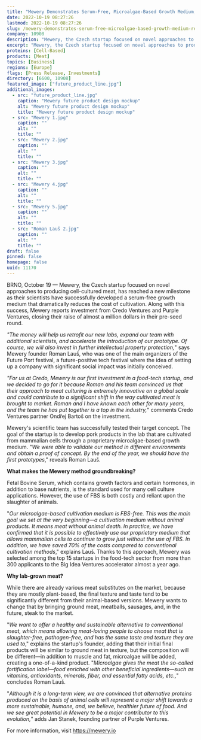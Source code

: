 ```yaml
---
title: "Mewery Demonstrates Serum-Free, Microalgae-Based Growth Medium, Receives Pre-seed Investment"
date: 2022-10-19 08:27:26
lastmod: 2022-10-19 08:27:26
slug: /mewery-demonstrates-serum-free-microalgae-based-growth-medium-receives-pre-seed-investment
company: 10908
description: "Mewery, the Czech startup focused on novel approaches to producing cell-cultured meat, has reached a new milestone as their scientists have successfully developed a serum-free growth medium that dramatically reduces the cost of cultivation. Along with this success, Mewery reports investment from Credo Ventures and Purple Ventures, closing their raise of almost a million dollars in their pre-seed round."
excerpt: "Mewery, the Czech startup focused on novel approaches to producing cell-cultured meat, has reached a new milestone as their scientists have successfully developed a serum-free growth medium that dramatically reduces the cost of cultivation. Along with this success, Mewery reports investment from Credo Ventures and Purple Ventures, closing their raise of almost a million dollars in their pre-seed round."
proteins: [Cell-Based]
products: [Meat]
topics: [Business]
regions: [Europe]
flags: [Press Release, Investments]
directory: [6600, 10908]
featured_image: ["future_product_line.jpg"]
additional_images:
  - src: "future_product_line.jpg"
    caption: "Mewery future product design mockup"
    alt: "Mewery future product design mockup"
    title: "Mewery future product design mockup"
  - src: "Mewery 1.jpg"
    caption: ""
    alt: ""
    title: ""
  - src: "Mewery 2.jpg"
    caption: ""
    alt: ""
    title: ""
  - src: "Mewery 3.jpg"
    caption: ""
    alt: ""
    title: ""
  - src: "Mewery 4.jpg"
    caption: ""
    alt: ""
    title: ""
  - src: "Mewery 5.jpg"
    caption: ""
    alt: ""
    title: ""
  - src: "Roman Lauš 2.jpg"
    caption: ""
    alt: ""
    title: ""
draft: false
pinned: false
homepage: false
uuid: 11170
---
```

<p>BRNO, October 19 — Mewery, the Czech startup focused on novel approaches to producing cell-cultured meat, has reached a new milestone as their scientists have successfully developed a serum-free growth medium that dramatically reduces the cost of cultivation. Along with this success, Mewery reports investment from Credo Ventures and Purple Ventures, closing their raise of almost a million dollars in their pre-seed round. </p>
<p><em>"The money will help us retrofit our new labs, expand our team with additional scientists, and accelerate the introduction of our prototype. Of course, we will also invest in further intellectual property protection,</em>" says Mewery founder Roman Lauš, who was one of the main organizers of the Future Port festival, a future-positive tech festival where the idea of setting up a company with significant social impact was initially conceived.</p>
<p><em>"For us at Credo, Mewery is our first investment in a food-tech startup</em><em>,</em><em> and we decided to go for it because Roman and his team convinced us that their approach to meat culturing is extremely innovative on a global scale and could contribute to a significant shift in the way cultivated meat is brought to market. Roman and I have known each other for many years</em><em>,</em><em> and the team he has put together is a top in the industry,</em>" comments Credo Ventures partner Ondřej Bartoš on the investment.</p>
<p>Mewery's scientific team has successfully tested their target concept. The goal of the startup is to develop pork products in the lab that are cultivated from mammalian cells through a proprietary microalgae-based growth medium. "<em>We were able to validate our method in different environments and obtain a proof of concept. By the end of the year, we should have the first prototypes</em>," reveals Roman Lauš. </p>
<p><strong>What makes the Mewery method groundbreaking? </strong></p>
<p>Fetal Bovine Serum, which contains growth factors and certain hormones, in addition to base nutrients, is the standard used for many cell culture applications. However, the use of FBS is both costly and reliant upon the slaughter of animals.</p>
<p>"<em>Our microalgae-based cultivation medium is FBS-free. This was the main goal we set at the very beginning—a cultivation medium without animal products. It means meat without animal death. In practice, we have confirmed that it is possible to effectively use our proprietary medium that allows mammalian cells to continue to grow just without the use of FBS. In addition, we have saved 70% of the costs compared to conventional cultivation methods</em>," explains Lauš. Thanks to this approach, Mewery was selected among the top 15 startups in the food-tech sector from more than 300 applicants to the Big Idea Ventures accelerator almost a year ago.</p>
<p><strong>Why lab-grown meat? </strong></p>
<p>While there are already various meat substitutes on the market, because they are mostly plant-based, the final texture and taste tend to be significantly different from their animal-based versions. Mewery wants to change that by bringing ground meat, meatballs, sausages, and, in the future, steak to the market.</p>
<p>"<em>We want to offer a healthy and sustainable alternative to conventional meat, which means allowing meat-loving people to choose meat that is slaughter-free, pathogen-free, and has the same taste and texture they are used to</em>," explains the startup's founder, adding that their initial final products will be similar to ground meat in texture, but the composition will be different<em>—</em>in addition to muscle and fat, microalgae will be added, creating a one-of-a-kind product. "<em>Microalgae gives the meat the so-called fortification label—food enriched with other beneficial ingredients—such as vitamins, antioxidants, minerals, fiber, and essential fatty acids, etc.,</em>" concludes Roman Lauš.</p>
<p>"<em>Although it is a long-term view, we are convinced that alternative proteins produced on the basis of animal cells will represent a major shift towards a more sustainable, humane, and, we believe, healthier future of food. And we see great potential in Mewery to be a major contributor to this evolution,</em>" adds Jan Stanek, founding partner of Purple Ventures.</p>
<p>For more information, visit <a href="https://mewery.io">https://mewery.io</a></p>
